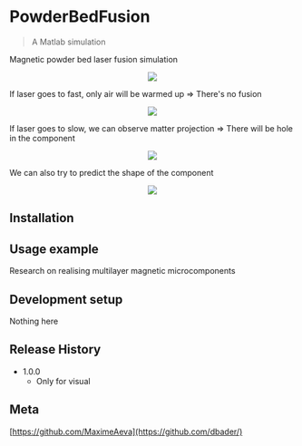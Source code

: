 # PowderBedFusion
> A Matlab simulation

Magnetic powder bed laser fusion simulation

<p align="center">
  <img src="https://github.com/MaximeAeva/PowderBedFusion/blob/main/hellonormal.gif">
</p>

If laser goes to fast, only air will be warmed up => There's no fusion
<p align="center">
  <img src="https://github.com/MaximeAeva/PowderBedFusion/blob/main/hellounder.gif">
</p>

If laser goes to slow, we can observe matter projection => There will be hole in the component
<p align="center">
  <img src="https://github.com/MaximeAeva/PowderBedFusion/blob/main/helloover.gif">
</p>

We can also try to predict the shape of the component
<p align="center">
  <img src="https://github.com/MaximeAeva/PowderBedFusion/blob/main/helloshape.gif">
</p>

## Installation


## Usage example

Research on realising multilayer magnetic microcomponents

## Development setup

Nothing here

## Release History

* 1.0.0
    * Only for visual

## Meta

[https://github.com/MaximeAeva](https://github.com/dbader/)

